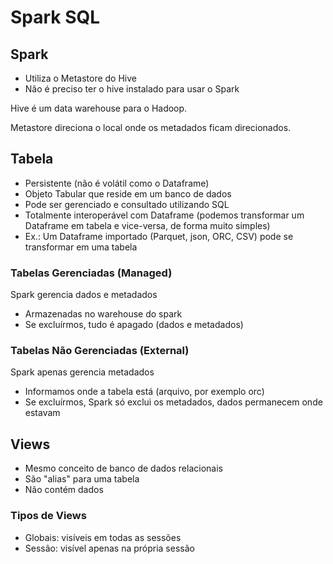 # Spark SQL

## Spark
- Utiliza o Metastore do Hive
- Não é preciso ter o hive instalado para usar o Spark

<p> Hive é um data warehouse para o Hadoop.
<p> Metastore direciona o local onde os metadados ficam direcionados.

## Tabela
- Persistente (não é volátil como o Dataframe)
- Objeto Tabular que reside em um banco de dados
- Pode ser gerenciado e consultado utilizando SQL
- Totalmente interoperável com Dataframe (podemos transformar um Dataframe em tabela e vice-versa, de forma muito simples)
- Ex.: Um Dataframe importado (Parquet, json, ORC, CSV) pode se transformar em uma tabela

### Tabelas Gerenciadas (Managed)
Spark gerencia dados e metadados
- Armazenadas no warehouse do spark
- Se excluírmos, tudo é apagado (dados e metadados)

### Tabelas Não Gerenciadas (External)
Spark apenas gerencia metadados
- Informamos onde a tabela está (arquivo, por exemplo orc)
- Se excluírmos, Spark só exclui os metadados, dados permanecem onde estavam

## Views
- Mesmo conceito de banco de dados relacionais
- São "alias" para uma tabela
- Não contém dados

### Tipos de Views
- Globais: visíveis em todas as sessões
- Sessão: visível apenas na própria sessão